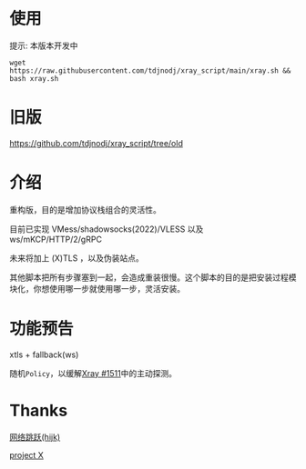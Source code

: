 # 使用
提示: 本版本开发中

```shell
wget https://raw.githubusercontent.com/tdjnodj/xray_script/main/xray.sh && bash xray.sh
```

# 旧版

https://github.com/tdjnodj/xray_script/tree/old

# 介绍

重构版，目的是增加协议栈组合的灵活性。

目前已实现 VMess/shadowsocks(2022)/VLESS 以及 ws/mKCP/HTTP/2/gRPC

未来将加上 (X)TLS ，以及伪装站点。

其他脚本把所有步骤塞到一起，会造成重装很慢。这个脚本的目的是把安装过程模块化，你想使用哪一步就使用哪一步，灵活安装。

# 功能预告

xtls + fallback(ws)

随机`Policy`，以缓解[Xray #1511](https://github.com/XTLS/Xray-core/issues/1511)中的主动探测。

# Thanks

[网络跳跃(hijk)](https://github.com/hijkpw)

[project X](https://xtls.github.io)
